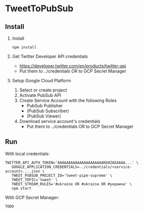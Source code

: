 # TweetToPubSub

## Install

1. Install
    ```
    npm install
    ```

2. Get Twitter Developer API credentials
    - https://developer.twitter.com/en/products/twitter-api
    - Put them to ../credentials OR to GCP Secret Manager

3. Setup Google Cloud Platform
    1. Select or create project
    2. Activate PubSub API
    3. Create Service Account with the following Roles
        - PubSub Publisher
        - (PubSub Subscriber)
        - (PubSub Viewer)
    4. Download service account's credentials
        - Put them to ../credentials OR to GCP Secret Manager
        
## Run

With local credentials:
```
TWITTER_API_AUTH_TOKEN='AAAAAAAAAAAAAAAAAAAAAKb0ZAEAAAA...' \
   GOOGLE_APPLICATION_CREDENTIALS=../credentials/<service-account>....json \
   TWEET_PUBSUB_PROJECT_ID='tweet-pipe-supreme' \
   TWEET_TOPIC='tweet' \
   TWEET_STREAM_RULES='#ukraine OR #ukraina OR #украина' \
   npm start
```

With GCP Secret Manager:
```
TODO
```


